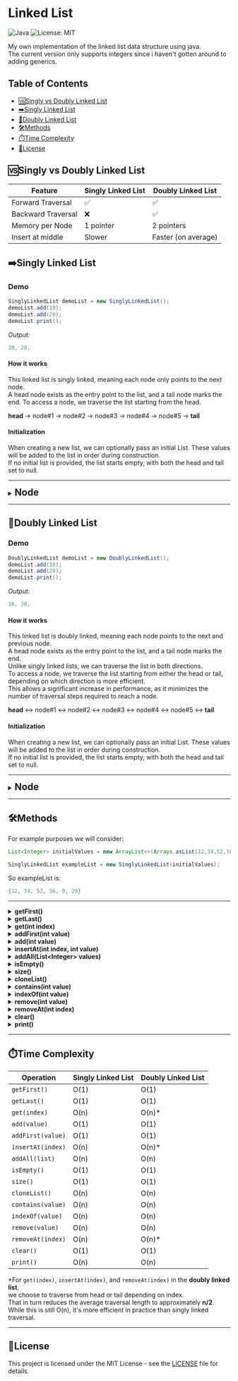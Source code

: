 # Linked List

![Java](https://img.shields.io/badge/language-Java-blue)
![License: MIT](https://img.shields.io/badge/License-MIT-yellow.svg)

My own implementation of the linked list data structure using java.<br> 
The current version only supports integers since i haven't gotten around to adding generics.

## Table of Contents
- [🆚Singly vs Doubly Linked List](#singly-vs-doubly-linked-list)
- [➡️Singly Linked List](#singly-linked-list)
- [🔁Doubly Linked List](#doubly-linked-list)
- [🛠️Methods](#methods)
- [⏱️Time Complexity](#time-complexity)
- [📝License](#license)


## 🆚Singly vs Doubly Linked List

| Feature              | Singly Linked List | Doubly Linked List |
|----------------------|--------------------|---------------------|
| Forward Traversal    | ✅                 | ✅                  |
| Backward Traversal   | ❌                 | ✅                  |
| Memory per Node      | 1 pointer          | 2 pointers          |
| Insert at middle     | Slower             | Faster (on average) |


## ➡️Singly Linked List

### Demo
```java
SinglyLinkedList demoList = new SinglyLinkedList();
demoList.add(10);
demoList.add(20);
demoList.print();
```
*Output:*
```java
10, 20,
```

#### How it works

This linked list is singly linked, meaning each node only points to the next node.<br>
A head node exists as the entry point to the list, and a tail node marks the end.
To access a node, we traverse the list starting from the head.<br>

**head** → node#1 → node#2 → node#3 → node#4 → node#5 → **tail**

#### Initialization

When creating a new list, we can optionally pass an initial List<Integer>. These values will be added to the list in order during construction.<br>
If no initial list is provided, the list starts empty, with both the head and tail set to null.<br>

---

<details><summary><span style="font-size: 1.5em; font-weight: bold;">Node</span></summary>

The Node class consists of a value and a pointer to the next Node.<br>
Each node object represents a single element in the list.<br>
A tail node points to null. If a node's next is null, it is considered the tail.

The following methods exist for each node:

<details>
<summary>getValue()</summary>

*Gets the value of the node.*

- **Returns:** *int*
- **Args:** *None*
</details>

<details>
<summary>getNext()</summary>

*Gets the next node.*

- **Returns:** *Node*
- **Args:** *None*
</details>

<details>
<summary>setNext(Node next)</summary>

*Sets the next node.*

- **Returns:** *None*
- **Args:** *next (Node)*
</details>
</details>

---

## 🔁Doubly Linked List

### Demo
```java
DoublyLinkedList demoList = new DoublyLinkedList();
demoList.add(10);
demoList.add(20);
demoList.print();
```
*Output:*
```java
10, 20,
```

#### How it works

This linked list is doubly linked, meaning each node points to the next and previous node.<br>
A head node exists as the entry point to the list, and a tail node marks the end.<br>
Unlike singly linked lists, we can traverse the list in both directions.<br>
To access a node, we traverse the list starting from either the head or tail, depending on which direction is more efficient.<br>
This allows a significant increase in performance, as it minimizes the number of traversal steps required to reach a node.<br>

**head** ↔ node#1 ↔ node#2 ↔ node#3 ↔ node#4 ↔ node#5 ↔ **tail**

#### Initialization

When creating a new list, we can optionally pass an initial List<Integer>. These values will be added to the list in order during construction.<br>
If no initial list is provided, the list starts empty, with both the head and tail set to null.<br>

---

<details><summary><span style="font-size: 1.5em; font-weight: bold;">Node</span></summary>

The Node class consists of a value, a pointer to the next Node and a pointer to the previous Node.<br>
Each node object represents a single element in the list.<br>
A tail node points to null. If a node's next is null, it is considered the tail.

The following methods exist for each node:

<details>
<summary>getValue()</summary>

*Gets the value of the node.*

- **Returns:** *int*
- **Args:** *None*
</details>

<details>
<summary>getNext()</summary>

*Gets the next node.*

- **Returns:** *Node*
- **Args:** *None*
</details>

<details>
<summary>getPrev()</summary>

*Gets the previous node.*

- **Returns:** *Node*
- **Args:** *None*
</details>

<details>
<summary>setNext(Node next)</summary>

*Sets the next node.*

- **Returns:** *None*
- **Args:** *next (Node)*
</details>

<details>
<summary>setPrev(Node prev)</summary>

*Sets the previous node.*

- **Returns:** *None*
- **Args:** *prev (Node)*
</details>

</details>

---

## 🛠️Methods


For example purposes we will consider:
```java
List<Integer> initialValues = new ArrayList<>(Arrays.asList(12,34,52,16,9,29));

SinglyLinkedList exampleList = new SinglyLinkedList(initialValues);
```
So exampleList is:
```java
{12, 34, 52, 16, 9, 29}
```
---

<details>
<summary><strong>getFirst()</strong></summary>

*Gets the value of the first node.*

- **Returns:** *int*

- **Args:** *None*

**Example:**
```java
exampleList.getFirst();
```
*Return value:*
```java
12
```

**Exceptions:**

*If the list is empty the method returns ```-1```.*
</details>


<details>
<summary><strong>getLast()</strong></summary>

*Gets the value of the last node.*

- **Returns:** *int*

- **Args:** *None*

**Example:**
```java
exampleList.getLast();
```
*Return value:*
```java
29
```

**Exceptions:**

*If the list is empty the method returns ```-1```.*
</details>

<details>
<summary><strong>get(int index)</strong></summary>

*Gets the value of the node with a given index.*

- **Returns:** *int*

- **Args:** *index (int)*

**Example:**
```java
exampleList.get(3);
```
*Return value:*
```java
16
```

**Exceptions:**

*If the list is empty or the index is invalid the method returns ```-1```.*
</details>


<details>
<summary><strong>addFirst(int value)</strong></summary>

*Adds a node with a given value to the front of the list.*

- **Returns:** *None*

- **Args:** *value (int)*

**Example:**
```java
exampleList.addFirst(72);
```
*Updated exampleList:*
```java
{72, 12, 34, 52, 16, 9, 29}
```

**Exceptions:**

*None*
</details>


<details>
<summary><strong>add(int value)</strong></summary>

*Adds a node with a given value to the end of the list.*

- **Returns:** *None*

- **Args:** *value (int)*

**Example:**
```java
exampleList.add(72);
```
*Updated exampleList:*
```java
{12, 34, 52, 16, 9, 29, 72}
```

**Exceptions:**

*None*
</details>


<details>
<summary><strong>insertAt(int index, int value)</strong></summary>

*Inserts a node with a given value between two other nodes according to a given index.*

- **Returns:** *None*

- **Args:** *index (int), value (int)*

**Example:**
```java
exampleList.insertAt(2, 23);
```
*Updated exampleList:*
```java
{12, 34, 23, 52, 16, 9, 29}
```

**Exceptions:**

*If the index is invalid, the method performs no action.*
</details>


<details>
<summary><strong>addAll(List&lt;Integer&gt; values)</strong></summary>

*Adds a collection of values to the end of the list.*

- **Returns:** *None*

- **Args:** *values (List<Integer>)*

**Example:**
```java
List<Integer> listToAdd = new ArrayList<>(Arrays.asList(45, 67, 81));

exampleList.addAll(listToAdd);
```
*Updated exampleList:*
```java
{12, 34, 52, 16, 9, 29, 45, 67, 81}
```

**Exceptions:**

*None*
</details>


<details>
<summary><strong>isEmpty()</strong></summary>

*Checks whether a list is empty or not.*

- **Returns:** *boolean*

- **Args:** *None*

**Example:**
```java
exampleList.isEmpty();
```
*Return value:*
```java
false
```

**Exceptions:**

*None*
</details>


<details>
<summary><strong>size()</strong></summary>

*Gets the size (amount of values) inside the list.*

- **Returns:** *integer*

- **Args:** *None*

**Example:**
```java
exampleList.size();
```
*Return value:*
```java
6
```

**Exceptions:**

*None*
</details>


<details>
<summary><strong>cloneList()</strong></summary>

*Creates a deep copy of the list.*

- **Returns:** *SinglyLinkedList*

- **Args:** *None*

**Example:**
```java
exampleList.cloneList();
```
*Return value:*
```java
SinglyLinkedList {12, 34, 52, 16, 9, 29}
```

**Exceptions:**

*None*
</details>


<details>
<summary><strong>contains(int value)</strong></summary>

*Checks whether a given value is inside the list.*

- **Returns:** *boolean*

- **Args:** *value (int)*

**Example:**
```java
exampleList.contains(9);
```
*Return value:*
```java
true
```

**Exceptions:**

*None*
</details>


<details>
<summary><strong>indexOf(int value)</strong></summary>

*Gets the index of a given value inside the list.*

- **Returns:** *int*

- **Args:** *value (int)*

**Example:**
```java
exampleList.indexOf(16);
```
*Return value:*
```java
3
```

**Exceptions:**

*If the value is not in the list the method returns ```-1```.*
</details>


<details>
<summary><strong>remove(int value)</strong></summary>

*Removes a node with a given value from the list.*

- **Returns:** *None*

- **Args:** *value (int)*

**Example:**
```java
exampleList.remove(52);
```
*Updated exampleList:*
```java
{12, 34, 16, 9, 29}
```

**Exceptions:**

*If the list is empty or no node with the given value was found, the method performs no action.*
</details>


<details>
<summary><strong>removeAt(int index)</strong></summary>

*Removes a value at a given index from the list.*

- **Returns:** *None*

- **Args:** *index (int)*

**Example:**
```java
exampleList.removeAt(0);
```
*Updated exampleList:*
```java
{34, 52, 16, 9, 29}
```

**Exceptions:**

*If the list is empty or the index is invalid, the method performs no action.*
</details>


<details>
<summary><strong>clear()</strong></summary>

*Clears the list.*

- **Returns:** *None*

- **Args:** *None*

**Example:**
```java
exampleList.clear();
```
*Updated exampleList:*
```java
{}
```

**Exceptions:**

*None*
</details>


<details>
<summary><strong>print()</strong></summary>

*Prints all values of the list.*

- **Returns:** *None*

- **Args:** *None*

**Example:**
```java
exampleList.print();
```
*Output:*
```java
12, 34, 52, 16, 9, 29,
```

**Exceptions:**

*None*
</details>

---

## ⏱️Time Complexity

| Operation         | Singly Linked List | Doubly Linked List |
|------------------|--------------------|---------------------|
| `getFirst()`     | O(1)               | O(1)                |
| `getLast()`      | O(1)               | O(1)                |
| `get(index)`     | O(n)               | O(n)*               |
| `add(value)`     | O(1)               | O(1)                |
| `addFirst(value)`| O(1)               | O(1)                |
| `insertAt(index)`| O(n)               | O(n)*               |
| `addAll(list)`   | O(n)               | O(n)                |
| `isEmpty()`      | O(1)               | O(1)                |
| `size()`         | O(1)               | O(1)                |
| `cloneList()`    | O(n)               | O(n)                |
| `contains(value)`| O(n)               | O(n)                |
| `indexOf(value)` | O(n)               | O(n)                |
| `remove(value)`  | O(n)               | O(n)                |
| `removeAt(index)`| O(n)               | O(n)*               |
| `clear()`        | O(1)               | O(1)                |
| `print()`        | O(n)               | O(n)                |


\*For `get(index)`, `insertAt(index)`, and `removeAt(index)` in the **doubly linked list**,<br>
we choose to traverse from head or tail depending on index.<br>
That in turn reduces the average traversal length to approximately **n/2**.
While this is still O(n), it's more efficient in practice than singly linked traversal.

---

## 📝License

This project is licensed under the MIT License - see the [LICENSE](./LICENSE.md) file for details.


